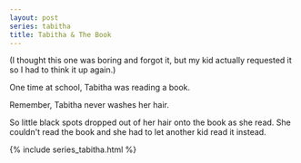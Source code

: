 ```yaml
---
layout: post
series: tabitha
title: Tabitha & The Book
---
```

(I thought this one was boring and forgot it, but my kid actually requested it so I had to think it up again.)

One time at school, Tabitha was reading a book.

Remember, Tabitha never washes her hair.

So little black spots dropped out of her hair onto the book as she read. She couldn't read the book and she had to let another kid read it instead.

{% include series_tabitha.html %}

